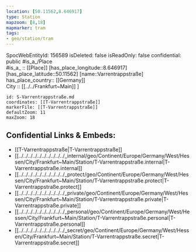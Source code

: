```yaml
---
location: [50.11562,8.646917] 
type: Station 
mapzoom: [8,18] 
mapmarker: tram 
tags:
- geo/station/tram
---
```

SpocWebEntityId: 156589
isDeleted: false
isReadOnly: false
confidential: public
#is_a_/Place  
#is_a_ :: [[Place]] 
[has_place_longitude::8.646917] 
[has_place_latitude::50.11562] 
[name::Varrentrappstraße] 
has_place_country:: [[Germany]]  
City :: [[../../Frankfurt~Main]] ] 


```leaflet
id: S-Varrentrappstraße.md
coordinates: [[T-Varrentrappstraße]] 
markerFile: [[T-Varrentrappstraße]] 
defaultZoom: 11 
maxZoom: 18
```


## Confidential Links & Embeds: 
- [[T-Varrentrappstraße|T-Varrentrappstraße]] 
- [[../../../../../../../../../../_internal/geo/Continent/Europe/Germany/West/Hessen/City/Frankfurt~Main/Station/T-Varrentrappstraße.internal|T-Varrentrappstraße.internal]] 
- [[../../../../../../../../../../_protect/geo/Continent/Europe/Germany/West/Hessen/City/Frankfurt~Main/Station/T-Varrentrappstraße.protect|T-Varrentrappstraße.protect]] 
- [[../../../../../../../../../../_private/geo/Continent/Europe/Germany/West/Hessen/City/Frankfurt~Main/Station/T-Varrentrappstraße.private|T-Varrentrappstraße.private]] 
- [[../../../../../../../../../../_personal/geo/Continent/Europe/Germany/West/Hessen/City/Frankfurt~Main/Station/T-Varrentrappstraße.personal|T-Varrentrappstraße.personal]] 
- [[../../../../../../../../../../_secret/geo/Continent/Europe/Germany/West/Hessen/City/Frankfurt~Main/Station/T-Varrentrappstraße.secret|T-Varrentrappstraße.secret]] 
